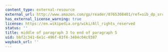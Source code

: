```yaml
---
content_type: external-resource
external_url: http://www.amazon.com/gp/reader/0765308401/ref=sib_dp_srch_pop/002-2497443-8587200?v=search-inside&keywords=258
has_external_license_warning: true
license: https://en.wikipedia.org/wiki/All_rights_reserved
status: ''
title: middle of paragraph 3 to end of paragraph 5
uid: bbf2c341-6e1c-496f-83f4-3404c04c9387
wayback_url: ''
---
```

